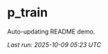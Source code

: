 # p_train

Auto-updating README demo.

<!--START_SECTION:status-->
_Last run: 2025-10-09 05:23 UTC_
<!--END_SECTION:status-->



























































































































































































































































































































































































































































































































































































































































































































































































































































































































































































































































































